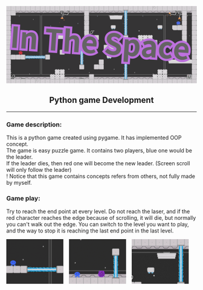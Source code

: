 ![image](https://github.com/Hmc-1209/InTheSpace/blob/develop/imgs/markdown/title.png)  
<h2 style="text-align: center">Python game Development</h2>


---


### Game description:  
This is a python game created using pygame. It has implemented OOP concept.  
The game is easy puzzle game. It contains two players, blue one would be the leader.  
If the leader dies, then red one will become the new leader. (Screen scroll will only follow the leader)  
! Notice that this game contains concepts refers from others, not fully made by myself.


### Game play:
Try to reach the end point at every level. Do not reach the laser, 
and if the red character reaches the edge because of scrolling, it will die, but normally you can't walk out the edge.
You can switch to the level you want to play, and the way to stop it is reaching the last end point in the last 
level.  
  
<img src="https://github.com/Hmc-1209/InTheSpace/blob/develop/imgs/markdown/laser.gif" width="30%" height="40%"> &ensp;
<img src="https://github.com/Hmc-1209/InTheSpace/blob/develop/imgs/markdown/entrance.gif" width="30%" height="40%"> &ensp;
<img src="https://github.com/Hmc-1209/InTheSpace/blob/develop/imgs/markdown/mv_platform.gif" width="30%" height="40%">